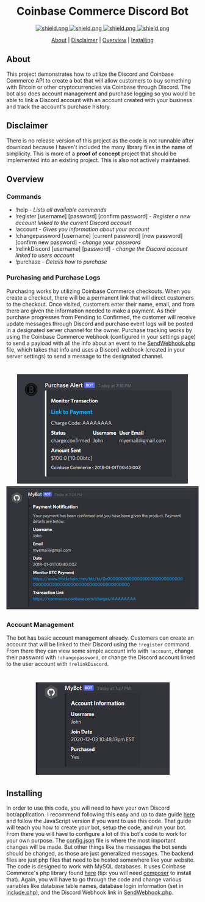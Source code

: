 <h1 align="center">Coinbase Commerce Discord Bot</h1>
<div align=center>
  
  <a href="https://github.com/dylancatapano/Coinbase-Commerce-Discord-Bot/blob/main/LICENSE">
    <img src="https://img.shields.io/badge/license-GNU%20AGPL%20v3-brightgreen" alt="shield.png">
  </a>
  
  <a href="https://github.com/discordjs/discord.js">
    <img src="https://img.shields.io/badge/discord.js-12.5.1-blue" alt="shield.png">
  </a>
  
  <a href="https://github.com/coinbase/coinbase-commerce-php">
    <img src="https://img.shields.io/badge/coinbase-commerce-blue" alt="shield.png">
  </a>
  
  <a href="https://github.com/composer/composer">
    <img src="https://img.shields.io/badge/composer-1.10.21-blue" alt="shield.png">
  </a>
</div>

<p align="center">
  <a href=#about>About</a> |
  <a href=#disclaimer>Disclaimer</a> |
  <a href=#overview>Overview</a> |
  <a href=#installing>Installing</a>
</p>

## About

This project demonstrates how to utilize the Discord and Coinbase Commerce API to create a bot that will allow customers to buy something with Bitcoin or other cryptocurrencies via Coinbase through Discord. The bot also does account management and purchase logging so you would be able to link a Discord account with an account created with your business and track the account's purchase history. 

## Disclaimer

There is no release version of this project as the code is not runnable after download because I haven't included the many library files in the name of simplicity. This is more of a **proof of concept** project that should be implemented into an existing project. This is also not actively maintained.
## Overview

### Commands

- !help - _Lists all available commands_
- !register [username] [password] [confirm password] - _Register a new account linked to the current Discord account_
- !account - _Gives you information about your account_
- !changepassword [username] [current password] [new password] [confirm new password] - _change your password_
- !relinkDiscord [username] [password] - _change the Discord account linked to users account_
- !purchase - _Details how to purchase_

### Purchasing and Purchase Logs

Purchasing works by utilizing Coinbase Commerce checkouts. When you create a checkout, there will be a permanent link that will direct customers to the checkout. Once visited, customers enter their name, email, and from there are given the information needed to make a payment. As their purchase progresses from Pending to Confirmed, the customer will receive update messages through Discord and purchase event logs will be posted in a designated server channel for the owner. Purchase tracking works by using the Coinbase Commerce webhook (configured in your settings page) to send a payload with all the info about an event to the [SendWebhook.php](https://github.com/dylancatapano/Coinbase-Commerce-Discord-Bot/blob/main/Backend/SendWebhook.php) file, which takes that info and uses a Discord webhook (created in your server settings) to send a message to the designated channel.

<h1 align="center">
  <a href="https://github.com/dylancatapano/Coinbase-Commerce-Discord-Bot"><img src="./imgs/alert.png"></a>
  <a href="https://github.com/dylancatapano/Coinbase-Commerce-Discord-Bot"><img src="./imgs/customermsg.png"></a>
</h1>

### Account Management

The bot has basic account management already. Customers can create an account that will be linked to their Discord using the `!register` command. From there they can view some simple account info with `!account`, change their password with `!changepassword`, or change the Discord account linked to the user account with `!relinkDiscord`. 
<h1 align="center">
  <a href="https://github.com/dylancatapano/Coinbase-Commerce-Discord-Bot"><img src="./imgs/accountinfo.png"></a>
</h1>

## Installing

In order to use this code, you will need to have your own Discord bot/application. I recommend following this easy and up to date guide [here](https://www.writebots.com/how-to-make-a-discord-bot/#The_Easiest_Method_Make_a_Discord_Bot_in_15-Minutes_or_Less) and follow the JavaScript version if you want to use this code. That guide will teach you how to create your bot, setup the code, and run your bot. From there you will have to configure a lot of this bot's code to work for your own purpose. The [config.json](https://github.com/dylancatapano/Coinbase-Commerce-Discord-Bot/blob/main/Discord%20Bot/config.json) file is where the most important changes will be made. But other things like the messages the bot sends should be changed, as those are just generalized messages.
The backend files are just php files that need to be hosted somewhere like your website. The code is designed to work with MySQL databases. It uses Coinbase Commerce's php library found [here](https://github.com/coinbase/coinbase-commerce-php) (tip: you will need [composer](https://github.com/composer/composer) to install that). Again, you will have to go through the code and change various variables like database table names, database login information (set in [include.php](https://github.com/dylancatapano/Coinbase-Commerce-Discord-Bot/blob/Backend/src/include.php)), and the Discord Webhook link in [SendWebhook.php](https://github.com/dylancatapano/Coinbase-Commerce-Discord-Bot/blob/main/Backend/SendWebhook.php).

